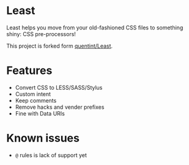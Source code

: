 # Least

Least helps you move from your old-fashioned CSS files to something shiny: CSS pre-processors!

This project is forked form [quentint/Least](https://github.com/quentint/Least).

# Features

- Convert CSS to LESS/SASS/Stylus
- Custom intent
- Keep comments
- Remove hacks and vender prefixes
- Fine with Data URIs

# Known issues

- `@` rules is lack of support yet
